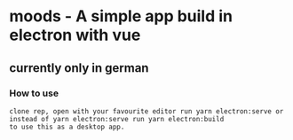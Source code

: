 # moods - A simple app build in electron with vue

## currently only in german

### How to use
```
clone rep, open with your favourite editor run yarn electron:serve or 
instead of yarn electron:serve run yarn electron:build
to use this as a desktop app.
```


